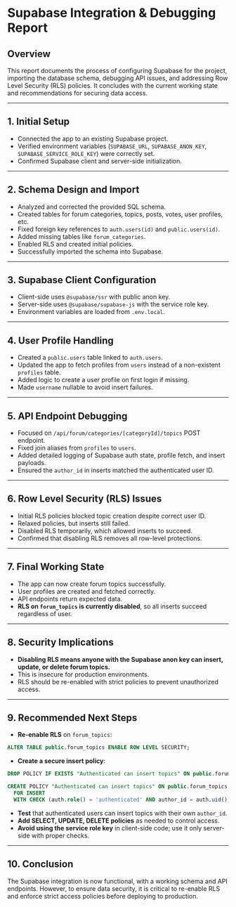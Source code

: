 # Supabase Integration & Debugging Report

## Overview

This report documents the process of configuring Supabase for the project, importing the database schema, debugging API issues, and addressing Row Level Security (RLS) policies. It concludes with the current working state and recommendations for securing data access.

---

## 1. Initial Setup

- Connected the app to an existing Supabase project.
- Verified environment variables (`SUPABASE_URL`, `SUPABASE_ANON_KEY`, `SUPABASE_SERVICE_ROLE_KEY`) were correctly set.
- Confirmed Supabase client and server-side initialization.

---

## 2. Schema Design and Import

- Analyzed and corrected the provided SQL schema.
- Created tables for forum categories, topics, posts, votes, user profiles, etc.
- Fixed foreign key references to `auth.users(id)` and `public.users(id)`.
- Added missing tables like `forum_categories`.
- Enabled RLS and created initial policies.
- Successfully imported the schema into Supabase.

---

## 3. Supabase Client Configuration

- Client-side uses `@supabase/ssr` with public anon key.
- Server-side uses `@supabase/supabase-js` with the service role key.
- Environment variables are loaded from `.env.local`.

---

## 4. User Profile Handling

- Created a `public.users` table linked to `auth.users`.
- Updated the app to fetch profiles from `users` instead of a non-existent `profiles` table.
- Added logic to create a user profile on first login if missing.
- Made `username` nullable to avoid insert failures.

---

## 5. API Endpoint Debugging

- Focused on `/api/forum/categories/[categoryId]/topics` POST endpoint.
- Fixed join aliases from `profiles` to `users`.
- Added detailed logging of Supabase auth state, profile fetch, and insert payloads.
- Ensured the `author_id` in inserts matched the authenticated user ID.

---

## 6. Row Level Security (RLS) Issues

- Initial RLS policies blocked topic creation despite correct user ID.
- Relaxed policies, but inserts still failed.
- Disabled RLS temporarily, which allowed inserts to succeed.
- Confirmed that disabling RLS removes all row-level protections.

---

## 7. Final Working State

- The app can now create forum topics successfully.
- User profiles are created and fetched correctly.
- API endpoints return expected data.
- **RLS on `forum_topics` is currently disabled**, so all inserts succeed regardless of user.

---

## 8. Security Implications

- **Disabling RLS means anyone with the Supabase anon key can insert, update, or delete forum topics.**
- This is insecure for production environments.
- RLS should be re-enabled with strict policies to prevent unauthorized access.

---

## 9. Recommended Next Steps

- **Re-enable RLS** on `forum_topics`:

```sql
ALTER TABLE public.forum_topics ENABLE ROW LEVEL SECURITY;
```

- **Create a secure insert policy**:

```sql
DROP POLICY IF EXISTS "Authenticated can insert topics" ON public.forum_topics;

CREATE POLICY "Authenticated can insert topics" ON public.forum_topics
  FOR INSERT
  WITH CHECK (auth.role() = 'authenticated' AND author_id = auth.uid());
```

- **Test** that authenticated users can insert topics with their own `author_id`.
- **Add SELECT, UPDATE, DELETE policies** as needed to control access.
- **Avoid using the service role key** in client-side code; use it only server-side with proper checks.

---

## 10. Conclusion

The Supabase integration is now functional, with a working schema and API endpoints. However, to ensure data security, it is critical to re-enable RLS and enforce strict access policies before deploying to production.
